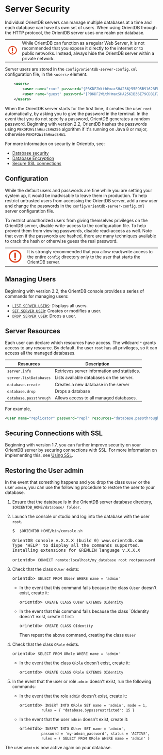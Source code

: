 # Server Security

Individual OrientDB servers can manage multiple databases at a time and each database can have its own set of users.  When using OrientDB through the HTTP protocol, the OrientDB server uses one realm per database.

|   |   |
|---|---|
|![](images/warning.png)| While OrientDB can function as a regular Web Server, it is not recommended that you expose it directly to the internet or to public networks.  Instead, always hide the OrientDB server within a private network.|

Server users are stored in the `config/orientdb-server-config.xml` configuration file, in the `<users>` element.

```xml
    <users>
        <user name="root" password="{PBKDF2WithHmacSHA256}55F95B91628EF3E67962KFK3RDDKS8ACB23AE:DLDFK3IFJFNJ3JE3JEJFDKKGOY8:65536" resources="*" />
        <user name="guest" password="{PBKDF2WithHmacSHA256}B36E79CDB1F24E135448281D0007E725606D88867993C961:C8CF28E37B45EA6B211DD0B52D814F5624FA722B388B36F3:65536" resources="connect,server.listDatabases,server.dblist" />
    </users>
```

When the OrientDB server starts for the first time, it creates the user `root` automatically, by asking you to give the password in the terminal.  In the event that you do not specify a password, OrientDB generates a random password.  Beginning with version 2.2, OrientDB hashes the passwords using `PBKDF2WithHmacSHA256` algorithm if it's running on Java 8 or major, otherwise `PBKDF2WithHmacSHA1`.

For more information on security in Orientdb, see:
- [Database security](Database-Security.md)
- [Database Encryption](Database-Encryption.md)
- [Secure SSL connections](Using-SSL-with-OrientDB.md)

## Configuration

While the default users and passwords are fine while you are setting your system up, it would be inadvisable to leave them in production.  To help restrict untrusted  users from accessing the OrientDB server, add a new user and change the passwords in the `config/orientdb-server-config.xml` server configuration file.  

To restrict unauthorized users from giving themselves privileges on the OrientDB server, disable write-access to the configuration file.  To help prevent them from viewing passwords, disable read-access as well.  Note that even if the passwords are hashed, there are many techniques available to crack the hash or otherwise guess the real password.


|   |   |
|---|---|
|![](images/warning.png)|It is strongly recommended that you allow read/write access to the entire `config` directory only to the user that starts the OrientDB server.|


## Managing Users

Beginning with version 2.2, the OrientDB console provides a series of commands for managing users:

- [`LIST SERVER USERS`](Console-Command-List-Server-Users.md): Displays all users.
- [`SET SERVER USER`](Console-Command-Set-Server-User.md): Creates or modifies a user.
- [`DROP SERVER USER`](Console-Command-Drop-Server-User.md): Drops a user.


## Server Resources

Each user can declare which resources have access.  The wildcard `*` grants access to any resource.  By default, the user `root` has all privileges, so it can access all the managed databases.


| Resources | Description |
|-----------|-------------|
|`server.info`|Retrieves server information and statistics.|
|`server.listDatabases`|Lists available databases on the server.|
|`database.create`|Creates a new database in the server|
|`database.drop`|Drops a database|
|`database.passthrough`|Allows access to all managed databases.|

For example,

```xml
<user name="replicator" password="repl" resources="database.passthrough"/>
```



## Securing Connections with SSL

Beginning with version 1.7, you can further improve security on your OrientDB server by securing connections with SSL.  For more information on implementing this, see [Using SSL](Using-SSL-with-OrientDB.md).


## Restoring the User admin 

In the event that something happens and you drop the class `OUser` or the user `admin`, you can use the following procedure to restore the user to your database.

1. Ensure that the database is in the OrientDB server database directory, `$ORIENTDB_HOME/database/ folder`.

1. Launch the console or studio and log into the database with the user `root`.

   <pre>
   $ <code class="lang-sh userinput"> $ORIENTDB_HOME/bin/console.sh</code>

   OrientDB console v.X.X.X (build 0) www.orientdb.com
   Type 'HELP' to display all the commands supported.
   Installing extensions for GREMLIN language v.X.X.X

   orientdb> <code class="lang-sql userinput">CONNECT remote:localhost/my_database root rootpassword</code>
   </pre>

1. Check that the class `OUser` exists:

   <pre>
   orientdb> <code class="lang-sql userinput">SELECT FROM OUser WHERE name = 'admin'</code>
   </pre>

   - In the event that this command fails because the class `OUser` doesn't exist, create it:

     <pre>
     orientdb> <code class="lang-sql userinput">CREATE CLASS OUser EXTENDS OIdentity</code>
     </pre>

   - In the event that this command fails because the class `OIdentity doesn't exist, create it first:

     <pre>
     orinetdb> <code class="lang-sql userinput">CREATE CLASS OIdentity</code>
     </pre>

     Then repeat the above command, creating the class `OUser`

1. Check that the class `ORole` exists.

   <pre>
   orientdb> <code class="lang-sql userinput">SELECT FROM ORole WHERE name = 'admin'</code>
   </pre>

   - In the event that the class `ORole` doesn't exist, create it:

     <pre>
     orientdb> <code class="lang-sql userinput">CREATE CLASS ORole EXTENDS OIdentity</code>
     </pre>

1. In the event that the user or role `admin` doesn't exist, run the following commands:

   - In the event that the role `admin` doesn't exist, create it:

     <pre>
     orientdb> <code class="lang-sql userinput">INSERT INTO ORole SET name = 'admin', mode = 1, 
               rules = { "database.bypassrestricted": 15 }</code>
     </pre>

   - In the event that the user `admin` doesn't exist, create it:

     <pre>
     orientdb> <code class="lang-sql userinput">INSERT INTO OUser SET name = 'admin', 
               password = 'my-admin_password', status = 'ACTIVE', 
               rules = ( SELECT FROM ORole WHERE name = 'admin' )</code>
     </pre>

The user `admin` is now active again on your database.

